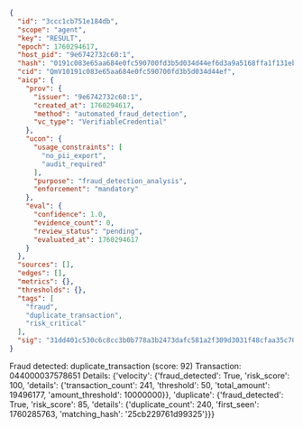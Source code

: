 ```json
{
  "id": "3ccc1cb751e184db",
  "scope": "agent",
  "key": "RESULT",
  "epoch": 1760294617,
  "host_pid": "9e6742732c60:1",
  "hash": "0191c083e65aa684e0fc590700fd3b5d034d44ef6d3a9a5168ffa1f131eb12f3",
  "cid": "QmV10191c083e65aa684e0fc590700fd3b5d034d44ef",
  "aicp": {
    "prov": {
      "issuer": "9e6742732c60:1",
      "created_at": 1760294617,
      "method": "automated_fraud_detection",
      "vc_type": "VerifiableCredential"
    },
    "ucon": {
      "usage_constraints": [
        "no_pii_export",
        "audit_required"
      ],
      "purpose": "fraud_detection_analysis",
      "enforcement": "mandatory"
    },
    "eval": {
      "confidence": 1.0,
      "evidence_count": 0,
      "review_status": "pending",
      "evaluated_at": 1760294617
    }
  },
  "sources": [],
  "edges": [],
  "metrics": {},
  "thresholds": {},
  "tags": [
    "fraud",
    "duplicate_transaction",
    "risk_critical"
  ],
  "sig": "31dd401c530c6c8cc3b0b778a3b2473dafc581a2f309d3031f48cfaa35c7084c"
}
```

Fraud detected: duplicate_transaction (score: 92)
Transaction: 044000037578651
Details: {'velocity': {'fraud_detected': True, 'risk_score': 100, 'details': {'transaction_count': 241, 'threshold': 50, 'total_amount': 19496177, 'amount_threshold': 10000000}}, 'duplicate': {'fraud_detected': True, 'risk_score': 85, 'details': {'duplicate_count': 240, 'first_seen': 1760285763, 'matching_hash': '25cb229761d99325'}}}